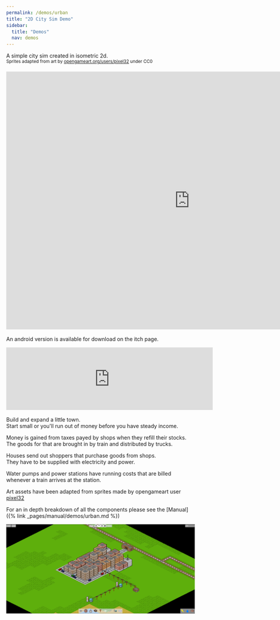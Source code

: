 ```yaml
---
permalink: /demos/urban
title: "2D City Sim Demo"
sidebar:
  title: "Demos"
  nav: demos
---
```


A simple city sim created in isometric 2d.  
<sup>Sprites adapted from art by [opengameart.org/users/pixel32](https://opengameart.org/users/pixel32) under CC0</sup>

<iframe frameborder="0" src="https://itch.io/embed-upload/8583884?color=000000" allowfullscreen="0" width="980" height="688"></iframe>  
  
An android version is available for download on the itch page.
<iframe frameborder="0" src="https://itch.io/embed/983251" width="552" height="167"><a href="https://softleitner.itch.io/ccbk-urban-demo">CCBK Urban Demo by SoftLeitner</a></iframe>

Build and expand a little town.  
Start small or you'll run out of money before you have steady income.  
  
Money is gained from taxes payed by shops when they refill their stocks.  
The goods for that are brought in by train and distributed by trucks.  
  
Houses send out shoppers that purchase goods from shops.  
They have to be supplied with electricity and power.  
  
Water pumps and power stations have running costs that are billed whenever a train arrives at the station.
  
Art assets have been adapted from sprites made by opengameart user [pixel32](https://opengameart.org/users/pixel32)
  
For an in depth breakdown of all the components please see the [Manual]({% link _pages/manual/demos/urban.md %})

![Defense Won](/assets/images/urban.PNG)